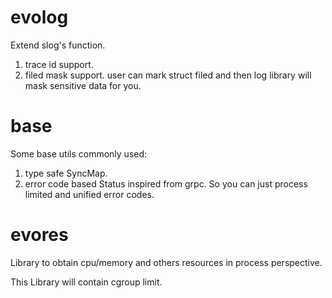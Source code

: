 # evolog
Extend slog's function.
1. trace id support.
2. filed mask support. user can mark struct filed and then log library will mask sensitive data for you.

# base
Some base utils commonly used:
1. type safe SyncMap.
2. error code based Status inspired from grpc. So you can just process limited and unified error codes.

# evores
Library to obtain cpu/memory and others resources in process perspective.

This Library will contain cgroup limit.


